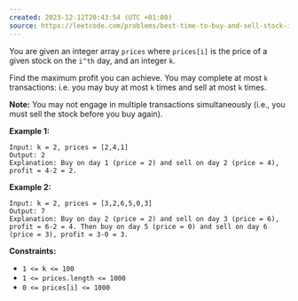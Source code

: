 ```yaml
---
created: 2023-12-12T20:43:54 (UTC +01:00)
source: https://leetcode.com/problems/best-time-to-buy-and-sell-stock-iv/?envType=study-plan-v2&envId=top-interview-150
---
```

You are given an integer array `prices` where `prices[i]` is the price of a given stock on the `i^th` day, and an integer `k`.

Find the maximum profit you can achieve. You may complete at most `k` transactions: i.e. you may buy at most `k` times and sell at most `k` times.

**Note:** You may not engage in multiple transactions simultaneously (i.e., you must sell the stock before you buy again).

**Example 1:**

```
Input: k = 2, prices = [2,4,1]
Output: 2
Explanation: Buy on day 1 (price = 2) and sell on day 2 (price = 4), profit = 4-2 = 2.
```

**Example 2:**

```
Input: k = 2, prices = [3,2,6,5,0,3]
Output: 7
Explanation: Buy on day 2 (price = 2) and sell on day 3 (price = 6), profit = 6-2 = 4. Then buy on day 5 (price = 0) and sell on day 6 (price = 3), profit = 3-0 = 3.
```

**Constraints:**

-   `1 <= k <= 100`
-   `1 <= prices.length <= 1000`
-   `0 <= prices[i] <= 1000`
